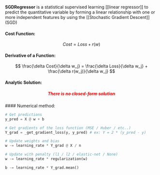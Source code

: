 **SGDRegressor** is a statistical supervised learning [[linear regressor]] to predict the quantitative variable by forming a linear relationship with one or more independent features by using the [[Stochastic Gradient Descent]] (SGD)

#### Cost Function:
$$
Cost = Loss + r(w)
$$ 
#### Derivative of a Function:
$$
\frac{\delta Cost}{\delta w_j} = \frac{\delta Loss}{\delta w_j} + \frac{\delta r(w_j)}{\delta w_j}
$$

#### Analytic Solution:
<h5 align='center' style='color:red'>There is no closed-form solution</h5>
#### Numerical method:

```python
# Get predictions
y_pred = X @ w + b

# Get gradients of the loss function (MSE / Huber / etc..)
Y_grad = _get_gradient_loss(y, y_pred) # ex: Y = 2 * (y_pred - y)

# Update weights and bias
w -= learning_rate * Y_grad @ X / n

# Update with penalty (l1 / l2 / elastic-net / None)
w -= learning_rate * regularization(w)

b -= learning_rate * Y_grad.mean()
```
